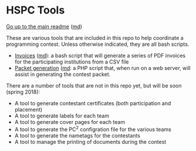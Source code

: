 HSPC Tools
==========

[Go up to the main readme](../readme.html) ([md](../readme.md))

These are various tools that are included in this repo to help
coordinate a programming contest.  Unless otherwise indicated, they
are all bash scripts.

- [Invoices](invoices/readme.html) ([md](invoices/readme.md)): a bash
  script that will generate a series of PDF invoices for the
  participating institutions from a CSV file
- [Packet generation](packet-generation/readme.html)
  ([md](packet-generation/readme.md): a PHP script that, when run on a
  web server, will assist in generating the contest packet.

There are a number of tools that are not in this repo yet, but will be
soon (spring 2018):

- A tool to generate contestant certificates (both participation and
  placement)
- A tool to generate labels for each team
- A tool to generate cover pages for each team
- A tool to generate the PC$^2$ configration file for the various teams
- A tool to generate the nametags for the contestants
- A tool to manage the printing of documents during the contest
